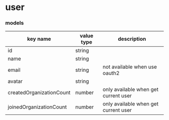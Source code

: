 # user

### models

key name | value type | description
--- | --- | ---
id | string |
name | string |
email | string | not available when use oauth2
avatar | string |
createdOrganizationCount | number | only available when get current user
joinedOrganizationCount | number | only available when get current user
